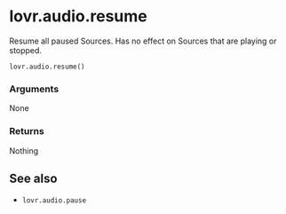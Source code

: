 <!--
category: reference
-->

lovr.audio.resume
===

Resume all paused Sources.  Has no effect on Sources that are playing or stopped.

    lovr.audio.resume()

### Arguments

None

### Returns

Nothing

See also
---

- `lovr.audio.pause`
